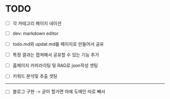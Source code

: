 # TODO

- [ ] 각 카테고리 페이지 네이션
- [ ] dev: markdown editor
- [ ] todo.md와 updat.md를 페이지로 만들어서 공유
- [ ] 특정 결과는 캡쳐해서 공유할 수 있는 기능 추가

- [ ] 홈페이지 카피라이팅 및 RAG로 json작성 셋팅
- [ ] 키워드 분석및 추출 셋팅

---

- [ ] 블로그 구현 -> 굳이 할거면 아예 도메인 따로 빼서
